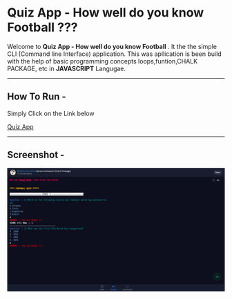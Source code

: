# Quiz App - How well do you know Football ???
 Welcome to **Quiz App - How well do you know Football** . 
 It the the simple CLI (Command line Interface) application.
 This was apllication is been build with the help of basic programming concepts loops,funtion,CHALK PACKAGE, etc in **JAVASCRIPT** Langugae. 

---
## How To Run -
 Simply Click on the Link below

 [Quiz App](https://repl.it/@RAHULKUVLEKAR/WebDevAssignment-1EX-14-15-readLineSynckeyInYN?embed=1&output=1#index.js)

---
## Screenshot -

![Quiz App](QuizApp-SS.png)
